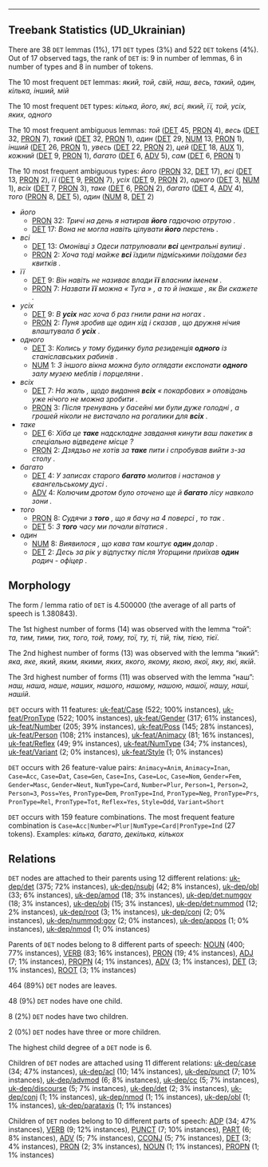 

--------------------------------------------------------------------------------

## Treebank Statistics (UD_Ukrainian)

There are 38 `DET` lemmas (1%), 171 `DET` types (3%) and 522 `DET` tokens (4%).
Out of 17 observed tags, the rank of `DET` is: 9 in number of lemmas, 6 in number of types and 8 in number of tokens.

The 10 most frequent `DET` lemmas: <em>який, той, свій, наш, весь, такий, один, кілька, інший, мій</em>

The 10 most frequent `DET` types:  <em>кілька, його, які, всі, який, її, той, усіх, яких, одного</em>

The 10 most frequent ambiguous lemmas: <em>той</em> ([DET]() 45, [PRON]() 4), <em>весь</em> ([DET]() 32, [PRON]() 7), <em>такий</em> ([DET]() 32, [PRON]() 1), <em>один</em> ([DET]() 29, [NUM]() 13, [PRON]() 1), <em>інший</em> ([DET]() 26, [PRON]() 1), <em>увесь</em> ([DET]() 22, [PRON]() 2), <em>цей</em> ([DET]() 18, [AUX]() 1), <em>кожний</em> ([DET]() 9, [PRON]() 1), <em>багато</em> ([DET]() 6, [ADV]() 5), <em>сам</em> ([DET]() 6, [PRON]() 1)

The 10 most frequent ambiguous types:  <em>його</em> ([PRON]() 32, [DET]() 17), <em>всі</em> ([DET]() 13, [PRON]() 2), <em>її</em> ([DET]() 9, [PRON]() 7), <em>усіх</em> ([DET]() 9, [PRON]() 2), <em>одного</em> ([DET]() 3, [NUM]() 1), <em>всіх</em> ([DET]() 7, [PRON]() 3), <em>таке</em> ([DET]() 6, [PRON]() 2), <em>багато</em> ([DET]() 4, [ADV]() 4), <em>того</em> ([PRON]() 8, [DET]() 5), <em>один</em> ([NUM]() 8, [DET]() 2)


* <em>його</em>
  * [PRON]() 32: <em>Тричі на день я натирав <b>його</b> гадючою отрутою .</em>
  * [DET]() 17: <em>Вона не могла навіть цілувати <b>його</b> перстень .</em>
* <em>всі</em>
  * [DET]() 13: <em>Омонівці з Одеси патрулювали <b>всі</b> центральні вулиці .</em>
  * [PRON]() 2: <em>Хоча тоді майже <b>всі</b> їздили підміськими поїздами без квитків .</em>
* <em>її</em>
  * [DET]() 9: <em>Він навіть не називає влади <b>її</b> власним іменем .</em>
  * [PRON]() 7: <em>Назвати <b>її</b> можна « Туга » , а то й інакше , як Ви скажете .</em>
* <em>усіх</em>
  * [DET]() 9: <em>В <b>усіх</b> нас хоча б раз гнили рани на ногах .</em>
  * [PRON]() 2: <em>Пуня зробив ще один хід і сказав , що дружня нічия влаштувала б <b>усіх</b> .</em>
* <em>одного</em>
  * [DET]() 3: <em>Колись у тому будинку була резиденція <b>одного</b> із станіславських рабинів .</em>
  * [NUM]() 1: <em>З іншого вікна можна було оглядати експонати <b>одного</b> залу музею меблів і порцеляни .</em>
* <em>всіх</em>
  * [DET]() 7: <em>На жаль , щодо видання <b>всіх</b> « покарбових » оповідань уже нічого не можна зробити .</em>
  * [PRON]() 3: <em>Після тренувань у басейні ми були дуже голодні , а грошей ніколи не вистачало на рогалики для <b>всіх</b> .</em>
* <em>таке</em>
  * [DET]() 6: <em>Хіба це <b>таке</b> надскладне завдання кинути ваш пакетик в спеціально відведене місце ?</em>
  * [PRON]() 2: <em>Дзядзьо не хотів за <b>таке</b> пити і спробував вийти з-за столу .</em>
* <em>багато</em>
  * [DET]() 4: <em>У записах старого <b>багато</b> молитов і настанов у євангельському дусі .</em>
  * [ADV]() 4: <em>Колючим дротом було оточено ще й <b>багато</b> лісу навколо зони .</em>
* <em>того</em>
  * [PRON]() 8: <em>Судячи з <b>того</b> , що я бачу на 4 поверсі , то так .</em>
  * [DET]() 5: <em>З <b>того</b> часу ми почали вітатися .</em>
* <em>один</em>
  * [NUM]() 8: <em>Виявилося , що кава там коштує <b>один</b> долар .</em>
  * [DET]() 2: <em>Десь за рік у відпустку після Угорщини приїхав <b>один</b> родич - офіцер .</em>

## Morphology

The form / lemma ratio of `DET` is 4.500000 (the average of all parts of speech is 1.380843).

The 1st highest number of forms (14) was observed with the lemma “той”: <em>та, тим, тими, тих, того, той, тому, тої, ту, ті, тій, тім, тією, тієї</em>.

The 2nd highest number of forms (13) was observed with the lemma “який”: <em>яка, яке, який, яким, якими, яких, якого, якому, якою, якої, яку, які, якій</em>.

The 3rd highest number of forms (11) was observed with the lemma “наш”: <em>наш, наша, наше, наших, нашого, нашому, нашою, нашої, нашу, наші, нашій</em>.

`DET` occurs with 11 features: [uk-feat/Case]() (522; 100% instances), [uk-feat/PronType]() (522; 100% instances), [uk-feat/Gender]() (317; 61% instances), [uk-feat/Number]() (205; 39% instances), [uk-feat/Poss]() (145; 28% instances), [uk-feat/Person]() (108; 21% instances), [uk-feat/Animacy]() (81; 16% instances), [uk-feat/Reflex]() (49; 9% instances), [uk-feat/NumType]() (34; 7% instances), [uk-feat/Variant]() (2; 0% instances), [uk-feat/Style]() (1; 0% instances)

`DET` occurs with 26 feature-value pairs: `Animacy=Anim`, `Animacy=Inan`, `Case=Acc`, `Case=Dat`, `Case=Gen`, `Case=Ins`, `Case=Loc`, `Case=Nom`, `Gender=Fem`, `Gender=Masc`, `Gender=Neut`, `NumType=Card`, `Number=Plur`, `Person=1`, `Person=2`, `Person=3`, `Poss=Yes`, `PronType=Dem`, `PronType=Ind`, `PronType=Neg`, `PronType=Prs`, `PronType=Rel`, `PronType=Tot`, `Reflex=Yes`, `Style=Odd`, `Variant=Short`

`DET` occurs with 159 feature combinations.
The most frequent feature combination is `Case=Acc|Number=Plur|NumType=Card|PronType=Ind` (27 tokens).
Examples: <em>кілька, багато, декілька, кількох</em>


## Relations

`DET` nodes are attached to their parents using 12 different relations: [uk-dep/det]() (375; 72% instances), [uk-dep/nsubj]() (42; 8% instances), [uk-dep/obl]() (33; 6% instances), [uk-dep/amod]() (18; 3% instances), [uk-dep/det:numgov]() (18; 3% instances), [uk-dep/obj]() (15; 3% instances), [uk-dep/det:nummod]() (12; 2% instances), [uk-dep/root]() (3; 1% instances), [uk-dep/conj]() (2; 0% instances), [uk-dep/nummod:gov]() (2; 0% instances), [uk-dep/appos]() (1; 0% instances), [uk-dep/nmod]() (1; 0% instances)

Parents of `DET` nodes belong to 8 different parts of speech: [NOUN]() (400; 77% instances), [VERB]() (83; 16% instances), [PRON]() (19; 4% instances), [ADJ]() (7; 1% instances), [PROPN]() (4; 1% instances), [ADV]() (3; 1% instances), [DET]() (3; 1% instances), [ROOT]() (3; 1% instances)

464 (89%) `DET` nodes are leaves.

48 (9%) `DET` nodes have one child.

8 (2%) `DET` nodes have two children.

2 (0%) `DET` nodes have three or more children.

The highest child degree of a `DET` node is 6.

Children of `DET` nodes are attached using 11 different relations: [uk-dep/case]() (34; 47% instances), [uk-dep/acl]() (10; 14% instances), [uk-dep/punct]() (7; 10% instances), [uk-dep/advmod]() (6; 8% instances), [uk-dep/cc]() (5; 7% instances), [uk-dep/discourse]() (5; 7% instances), [uk-dep/det]() (2; 3% instances), [uk-dep/conj]() (1; 1% instances), [uk-dep/nmod]() (1; 1% instances), [uk-dep/obl]() (1; 1% instances), [uk-dep/parataxis]() (1; 1% instances)

Children of `DET` nodes belong to 10 different parts of speech: [ADP]() (34; 47% instances), [VERB]() (9; 12% instances), [PUNCT]() (7; 10% instances), [PART]() (6; 8% instances), [ADV]() (5; 7% instances), [CCONJ]() (5; 7% instances), [DET]() (3; 4% instances), [PRON]() (2; 3% instances), [NOUN]() (1; 1% instances), [PROPN]() (1; 1% instances)

